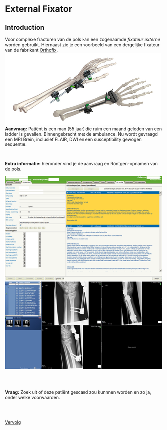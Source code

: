 # External Fixator 


## Introduction

Voor complexe fracturen van de pols kan een zogenaamde *fixateur externe*
worden gebruikt. Hiernaast zie je een voorbeeld van een dergelijke fixateur van de
fabrikant [Orthofix](http://www.orthofix.com). ![](fixateur_wrist.png)**Aanvraag:** Patiënt is een man (55 jaar) die ruim een maand geleden van een
ladder is gevallen.  Binnengebracht met de ambulance. Nu wordt gevraagd een
MRI Brein, inclusief FLAIR, DWI en een susceptibility gewogen sequentie. 

<br>

**Extra informatie:** hieronder vind je de aanvraag en Röntgen-opnamen van de pols.

![OK Verslag](ok_verslag.png)
![DX pols](dx_pols.png)

<br>
<br>

**Vraag:** Zoek uit of deze patiënt gescand zou kunnnen worden en zo ja, onder welke voorwaarden.

<br>
<br>

[Vervolg](case_part2.md)
